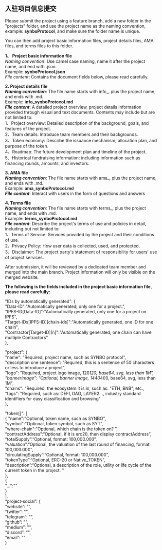 ## 入驻项目信息提交
Please submit the project using a feature branch, add a new folder in the "projects" folder, and use the project name as the naming convention, example: **synboProtocol**, and make sure the folder name is unique.     

You can then add project basic information files, project details files, AMA files, and terms files to this folder.     

**1、 Project basic information file**     
*Naming convention*: Use camel case naming, name it after the project name, and end with .json.       
     Example: **synboProtocol.json**      
*File content*: Contains the document fields below, please read carefully.       

**2. Project details file**     
***Naming convention***: The file name starts with info_, plus the project name, and ends with .md.     
     Example: **info_synboProtocol.md**    
***File content***: A detailed project overview, project details information provided through visual and text documents. Contents may include but are not limited to:     
1、Project overview: Detailed description of the background, goals, and features of the project.     
2、Team details: Introduce team members and their backgrounds.   
3、Token economy: Describe the issuance mechanism, allocation plan, and purpose of the token.    
4、Roadmap: The future development plan and timeline of the project.   
5、Historical fundraising information: including information such as financing rounds, amounts, and investors.    

**3. AMA file**   
***Naming convention***: The file name starts with ama_, plus the project name, and ends with .md.   
     Example: **ama_synboProtocol.md**   
***File content***: Interact with users in the form of questions and answers   

**4. Terms file**   
***Naming convention***: The file name starts with terms_, plus the project name, and ends with .md.   
     Example: **terms_synboProtocol.md**  
***File content***: Describe the project's terms of use and policies in detail, including but not limited to:   
1、Terms of Service: Services provided by the project and their conditions of use.   
2、Privacy Policy: How user data is collected, used, and protected.   
3、Disclaimer: The project party's statement of responsibility for users' use of project services.   

After submission, it will be reviewed by a dedicated team member and merged into the main branch. Project information will only be visible on the merged website.    

**The following is the fields included in the project basic information file, please read carefully:** 

"IDs by automatically generated": {    
"Data-ID":"Automatically generated, only one for a project.",    
"IPFS-ID[Data-ID]":"Automatically generated, only one for a project on IPFS",    
"Target-IDs[IPFS-ID][chain-ids]":"Automatically generated, one ID for one chain",    
"Contractor[Target-ID][n]":"Automatically generated, one chain can have multiple Contractors"    
},   

"project": {    
"name": "Required, project name, such as SYNBO protocol",    
"description one sentence": "Required, this is a sentence of 50 characters or less to introduce a project",    
"logo": "Required, project logo image, 120*120, base64, svg, less than 1M",    
"bannerImage": "Optional, banner image, 1440*400, base64, svg, less than 1M",    
"chains": "Required, the ecosystem it is in, such as: "ETH, BNB", etc.,    
"tags": "Required, such as: DEFI, DAO, LAYER2..., industry standard identifiers for easy classification and browsing"    
},    

"token[]": [    
{
"name":"Optional, token name, such as SYNBO",    
"symbol":"Optional, token symbol, such as SYT",    
"where-chain":"Optional, which chain is the token on? ”,    
“contractAddress”:“Optional, if it is erc20, then display contractAddress”,    
“totalSupply”:“Optional, format: 100,000.000”,    
“valuation”:“Optional, the valuation of the last round of financing, format: 100,000.000”,    
“circulatingSupply”:“Optional, format: 100,000.000”,    
“tokenType”:“Optional, ERC-20 or Native_TOKEN”,    
“description”:“Optional, a description of the role, utility or life cycle of the current token in the project. "    
},    
{    
"...":""     
}    
],    
“project-social”: {    
“website”: "",    
“twitter”: "",    
“telegram”: "",   
“github”: "",    
“medium”: "",    
“discord”: "",    
“email”: ""    
}

